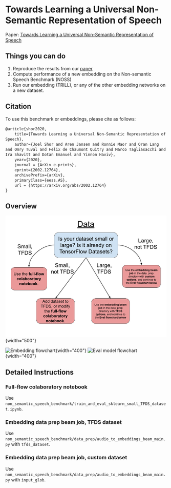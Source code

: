 # Towards Learning a Universal Non-Semantic Representation of Speech

Paper: [Towards Learning a Universal Non-Semantic Representation of Speech](https://arxiv.org/abs/2002.12764)

## Things you can do

1. Reproduce the results from our [paper](https://arxiv.org/abs/2002.12764)
1. Compute performance of a new embedding on the Non-semantic Speech
   Benchmark (NOSS)
1. Run our embedding (TRILL), or any of the other embedding networks on a new
   dataset.

## Citation
To use this benchmark or embeddings, please cite as follows:

```
@article{shor2020,
    title={Towards Learning a Universal Non-Semantic Representation of Speech},
    author={Joel Shor and Aren Jansen and Ronnie Maor and Oran Lang and Omry Tuval and Felix de Chaumont Quitry and Marco Tagliasacchi and Ira Shavitt and Dotan Emanuel and Yinnon Haviv},
    year={2020},
    journal = {ArXiv e-prints},
    eprint={2002.12764},
    archivePrefix={arXiv},
    primaryClass={eess.AS},
    url = {https://arxiv.org/abs/2002.12764}
}
```

## Overview

![Data flowchart](images/data_flowchart.png "Data flowchart"){width="500"}

![Embedding flowchart](images/embedding_flowchat.png "Embedding flowchart"){width="400"} ![Eval model flowchart](images/eval_moodel_flowchart.png "Eval model flowchart"){width="400"}


## Detailed Instructions

### Full-flow colaboratory notebook

Use `non_semantic_speech_benchmark/train_and_eval_sklearn_small_TFDS_dataset.ipynb`.

### Embedding data prep beam job, TFDS dataset

Use `non_semantic_speech_benchmark/data_prep/audio_to_embeddings_beam_main.py`
with `tfds_dataset`.

### Embedding data prep beam job, custom dataset

Use `non_semantic_speech_benchmark/data_prep/audio_to_embeddings_beam_main.py`
with `input_glob`.
